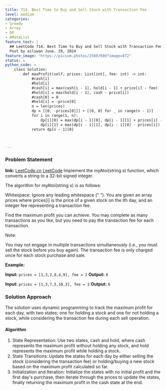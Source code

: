 ```yaml
---
title: 714. Best Time to Buy and Sell Stock with Transaction Fee
level: medium
categories:
- Greedy
- Array
- DP
- AMateList
feature_text: |
  ## LeetCode 714. Best Time to Buy and Sell Stock with Transaction Fee
  Post by ailswan June. 29, 2024
feature_image: "https://picsum.photos/2560/600?image=872"
status: ★
python_code: >
    class Solution:
        def maxProfit(self, prices: List[int], fee: int) -> int:
            #cash[i]
            #hold[i]
            #cash[i] = max(cash[i - 1], hold[i - 1] + price[i] - fee)
            #hold[i] = max(hold[i - 1], cash - price[i])
            #cash[0] = 0
            #hold[i] = -price[0]
            n = len(prices)
            dp = [[0, -prices[0]]] + [[0, 0] for _ in range(n - 1)]
            for i in range(1, n):
                dp[i][0] = max(dp[i - 1][0], dp[i - 1][1] + prices[i] - fee)
                dp[i][1] = max(dp[i - 1][1], dp[i - 1][0] - prices[i])
            return dp[n - 1][0]



---
```


### Problem Statement
**link:**
[LeetCode.cn](https://leetcode.cn/problems/best-time-to-buy-and-sell-stock-with-transaction-fee/)
[LeetCode](https://leetcode.com/best-time-to-buy-and-sell-stock-with-transaction-fee/)
Implement the myAtoi(string s) function, which converts a string to a 32-bit signed integer.

The algorithm for myAtoi(string s) is as follows:

Whitespace: Ignore any leading whitespace (" ").
You are given an array prices where prices[i] is the price of a given stock on the ith day, and an integer fee representing a transaction fee.

Find the maximum profit you can achieve. You may complete as many transactions as you like, but you need to pay the transaction fee for each transaction.

Note:

You may not engage in multiple transactions simultaneously (i.e., you must sell the stock before you buy again).
The transaction fee is only charged once for each stock purchase and sale.


**Example:**

**Input:** `prices = [1,3,2,8,4,9], fee = 2`
**Output:** `8`

**Input:** `prices = [1,3,7,5,10,3], fee = 3`
**Output:** `6`
 
### Solution Approach
The solution uses dynamic programming to track the maximum profit for each day, with two states: one for holding a stock and one for not holding a stock, while considering the transaction fee during each sell operation.

#### Algorithm
1. State Representation: Use two states, cash and hold, where cash represents the maximum profit without holding any stock, and hold represents the maximum profit while holding a stock.
2. State Transitions: Update the states for each day by either selling the stock (considering the transaction fee) or holding/buying a new stock based on the maximum profit calculated so far.
3. Initialization and Iteration: Initialize the states with no initial profit and the first day's purchase, then iterate through the prices to update the states, finally returning the maximum profit in the cash state at the end.